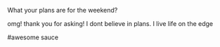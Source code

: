 What your plans are for the weekend?

omg! thank you for asking! I dont believe in plans.  I live life on the edge

#awesome sauce


